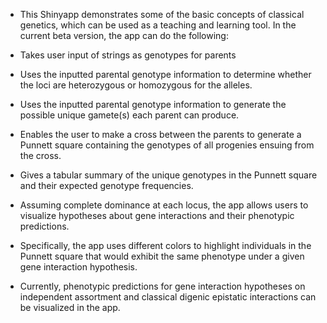 
- This Shinyapp demonstrates some of the basic concepts of classical genetics, which can be used as a teaching and learning tool. In the current beta version, the app can do the following:

- Takes user input of strings as genotypes for parents

- Uses the inputted parental genotype information to determine whether the loci are heterozygous or homozygous for the alleles.

- Uses the inputted parental genotype information to generate the possible unique gamete(s) each parent can produce.

- Enables the user to make a cross between the parents to generate a Punnett square containing the genotypes of all progenies ensuing from the cross.

- Gives a tabular summary of the unique genotypes in the Punnett square and their expected genotype frequencies.

- Assuming complete dominance at each locus, the app allows users to visualize hypotheses about gene interactions and their phenotypic predictions. 

- Specifically, the app uses different colors to highlight individuals in the Punnett square that would exhibit the same phenotype under a given gene interaction hypothesis. 

- Currently, phenotypic predictions for gene interaction hypotheses on independent assortment and classical digenic epistatic interactions can be visualized in the app.
